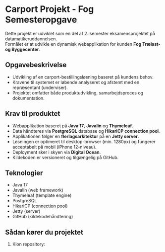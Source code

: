 # Carport Projekt - Fog Semesteropgave

Dette projekt er udviklet som en del af 2. semester eksamensprojektet på datamatikeruddannelsen.  
Formålet er at udvikle en dynamisk webapplikation for kunden **Fog Trælast- og Byggecenter**.

## Opgavebeskrivelse
- Udvikling af en carport-bestillingsløsning baseret på kundens behov.
- Kravene til systemet er løbende analyseret og afstemt med en repræsentant (underviser).
- Projektet omfatter både produktudvikling, samarbejdsproces og dokumentation.

## Krav til produktet
- Webapplikation baseret på **Java 17**, **Javalin** og **Thymeleaf**.
- Data håndteres via **PostgreSQL** database og **HikariCP connection pool**.
- Applikationen følger en **flerlagsarkitektur** på en **Jetty server**.
- Løsningen er optimeret til desktop-browser (min. 1280px) og fungerer acceptabelt på mobil (iPhone 12-niveau).
- Deployment sker i skyen via **Digital Ocean**.
- Kildekoden er versioneret og tilgængelig på GitHub.

## Teknologier
- Java 17
- Javalin (web framework)
- Thymeleaf (template engine)
- PostgreSQL
- HikariCP (connection pool)
- Jetty (server)
- GitHub (kildekodehåndtering)

## Sådan kører du projektet
1. Klon repository:
   ```bash
